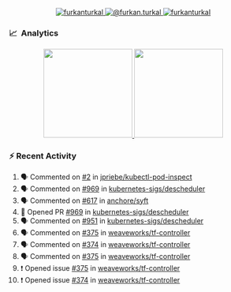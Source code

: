 <p align="center">
  <a href="https://linkedin.com/in/furkanturkal" target="blank">
    <img src="https://img.shields.io/badge/linkedin-%230077B5.svg?&style=for-the-badge&logo=linkedin&logoColor=white" alt="furkanturkal" />
  </a>
  <a href="https://medium.com/@furkan.turkal" target="blank">
    <img src="https://img.shields.io/badge/medium-%2312100E.svg?&style=for-the-badge&logo=medium&logoColor=white" alt="@furkan.turkal" />
  </a>
  <a href="https://twitter.com/furkanturkaI" target="blank">
    <img src="https://img.shields.io/badge/Twitter-1DA1F2?style=for-the-badge&logo=twitter&logoColor=white" alt="furkanturkaI" />
  </a>
</p>

### 📈 &nbsp;Analytics

<p align="center">
  <a href="https://coderstats.net/github/#Dentrax">
    <img height="180em" src="https://github-readme-stats-eight-theta.vercel.app/api?username=Dentrax&show_icons=true&theme=algolia&include_all_commits=true&count_private=true&line_height=26"/>
    <img height="180em" src="https://github-readme-stats-eight-theta.vercel.app/api/top-langs/?username=Dentrax&layout=compact&langs_count=8&theme=algolia&line_height=26"/>
  </a>
</p>

### :zap: Recent Activity

<!--START_SECTION:activity-->
1. 🗣 Commented on [#2](https://github.com/jpriebe/kubectl-pod-inspect/issues/2) in [jpriebe/kubectl-pod-inspect](https://github.com/jpriebe/kubectl-pod-inspect)
2. 🗣 Commented on [#969](https://github.com/kubernetes-sigs/descheduler/issues/969) in [kubernetes-sigs/descheduler](https://github.com/kubernetes-sigs/descheduler)
3. 🗣 Commented on [#617](https://github.com/anchore/syft/issues/617) in [anchore/syft](https://github.com/anchore/syft)
4. 💪 Opened PR [#969](https://github.com/kubernetes-sigs/descheduler/pull/969) in [kubernetes-sigs/descheduler](https://github.com/kubernetes-sigs/descheduler)
5. 🗣 Commented on [#951](https://github.com/kubernetes-sigs/descheduler/issues/951) in [kubernetes-sigs/descheduler](https://github.com/kubernetes-sigs/descheduler)
6. 🗣 Commented on [#375](https://github.com/weaveworks/tf-controller/issues/375) in [weaveworks/tf-controller](https://github.com/weaveworks/tf-controller)
7. 🗣 Commented on [#374](https://github.com/weaveworks/tf-controller/issues/374) in [weaveworks/tf-controller](https://github.com/weaveworks/tf-controller)
8. 🗣 Commented on [#375](https://github.com/weaveworks/tf-controller/issues/375) in [weaveworks/tf-controller](https://github.com/weaveworks/tf-controller)
9. ❗️ Opened issue [#375](https://github.com/weaveworks/tf-controller/issues/375) in [weaveworks/tf-controller](https://github.com/weaveworks/tf-controller)
10. ❗️ Opened issue [#374](https://github.com/weaveworks/tf-controller/issues/374) in [weaveworks/tf-controller](https://github.com/weaveworks/tf-controller)
<!--END_SECTION:activity-->
